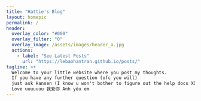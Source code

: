 ```yaml
---
title: "Hattie's Blog"
layout: homepic
permalink: /
header:
  overlay_color: "#000"
  overlay_filter: "0"
  overlay_image: /assets/images/header_a.jpg
  actions:
    - label: "See Latest Posts"
      url: "https://lebaohantran.github.io/posts/"
tagline: >+
  Welcome to your little website where you post my thoughts.  
  If you have any further question (ofc you will)   
  just ask Hansen (I know u won't bother to figure out the help docs XD ).  
  Love uuuuuuu 我爱你 Anh yêu em
---
```

